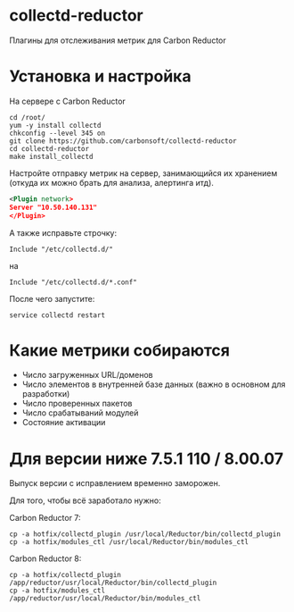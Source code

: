 # collectd-reductor
Плагины для отслеживания метрик для Carbon Reductor

# Установка и настройка

На сервере с Carbon Reductor

``` shell
cd /root/
yum -y install collectd
chkconfig --level 345 on
git clone https://github.com/carbonsoft/collectd-reductor
cd collectd-reductor
make install_collectd
```

Настройте отправку метрик на сервер, занимающийся их хранением (откуда их можно брать для анализа, алертинга итд).

``` xml
<Plugin network>
Server "10.50.140.131"
</Plugin>
```
А также исправьте строчку:

```
Include "/etc/collectd.d/"
```

на

```
Include "/etc/collectd.d/*.conf"
```

После чего запустите:

```
service collectd restart
```

# Какие метрики собираются

- Число загруженных URL/доменов
- Число элементов в внутренней базе данных (важно в основном для разработки)
- Число проверенных пакетов
- Число срабатываний модулей
- Состояние активации

# Для версии ниже 7.5.1 110 / 8.00.07

Выпуск версии с исправлением временно заморожен.

Для того, чтобы всё заработало нужно:

Carbon Reductor 7:

``` shell
cp -a hotfix/collectd_plugin /usr/local/Reductor/bin/collectd_plugin
cp -a hotfix/modules_ctl /usr/local/Reductor/bin/modules_ctl
```

Carbon Reductor 8:

``` shell
cp -a hotfix/collectd_plugin /app/reductor/usr/local/Reductor/bin/collectd_plugin
cp -a hotfix/modules_ctl /app/reductor/usr/local/Reductor/bin/modules_ctl
```
